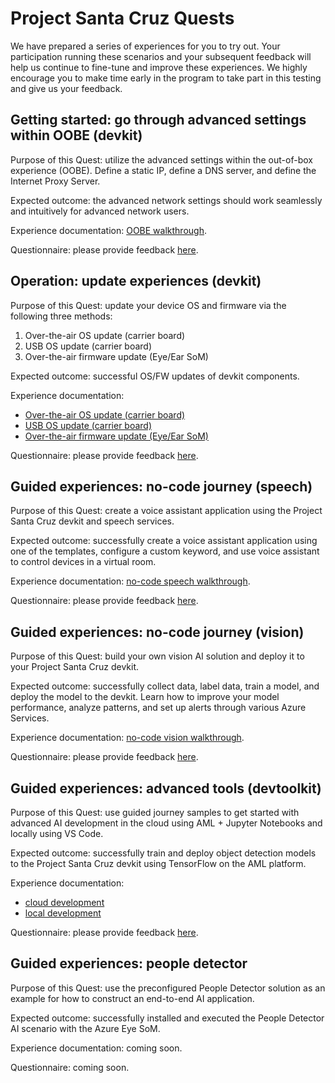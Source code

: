 # Project Santa Cruz Quests

We have prepared a series of experiences for you to try out. Your participation running these scenarios and your subsequent feedback will help us continue to fine-tune and improve these experiences. We highly encourage you to make time early in the program to take part in this testing and give us your feedback.

## Getting started: go through advanced settings within OOBE (devkit)

Purpose of this Quest: utilize the advanced settings within the out-of-box experience (OOBE). Define a static IP, define a DNS server, and define the Internet Proxy Server.

Expected outcome: the advanced network settings should work seamlessly and intuitively for advanced network users.

Experience documentation: [OOBE walkthrough](https://github.com/microsoft/Project-Santa-Cruz-Private-Preview/blob/main/user-guides/getting_started/oobe.md).

Questionnaire: please provide feedback [here](https://forms.office.com/Pages/ResponsePage.aspx?id=v4j5cvGGr0GRqy180BHbRzoJxrXKT0dEvfQyxsA0h8lUOEpDRkxZSUFWMFc2SEZYMDBBSlVQMUZMMy4u).

## Operation: update experiences (devkit)

Purpose of this Quest: update your device OS and firmware via the following three methods:

1. Over-the-air OS update (carrier board)
1. USB OS update (carrier board)
1. Over-the-air firmware update (Eye/Ear SoM)

Expected outcome: successful OS/FW updates of devkit components.

Experience documentation:

- [Over-the-air OS update (carrier board)](https://github.com/microsoft/Project-Santa-Cruz-Private-Preview/blob/main/user-guides/updating/ota_update.md)
- [USB OS update (carrier board)](https://github.com/microsoft/Project-Santa-Cruz-Private-Preview/blob/main/user-guides/updating/usb_updating.md)
- [Over-the-air firmware update (Eye/Ear SoM)](https://github.com/microsoft/Project-Santa-Cruz-Private-Preview/blob/main/user-guides/updating/ear_som_firmware.md)

Questionnaire: please provide feedback [here](https://forms.office.com/Pages/ResponsePage.aspx?id=v4j5cvGGr0GRqy180BHbR-EYOjUzOMlKvDaulVXd95tUNDc1V05EMDA2NjBRVDc5UlZBMVkwRjRNQSQlQCN0PWcu).

## Guided experiences: no-code journey (speech)

Purpose of this Quest: create a voice assistant application using the Project Santa Cruz devkit and speech services.

Expected outcome: successfully create a voice assistant application using one of the templates, configure a custom keyword, and use voice assistant to control devices in a virtual room.

Experience documentation: [no-code speech walkthrough](https://github.com/microsoft/Project-Santa-Cruz-Private-Preview/blob/main/user-guides/prototyping/nocode-speech.md).

Questionnaire: please provide feedback [here](https://forms.office.com/Pages/ResponsePage.aspx?id=v4j5cvGGr0GRqy180BHbRzoJxrXKT0dEvfQyxsA0h8lUQU1YTDFUNkhBM005MFlYQkVQSFIxUURFRy4u).

## Guided experiences: no-code journey (vision)

Purpose of this Quest: build your own vision AI solution and deploy it to your Project Santa Cruz devkit.

Expected outcome: successfully collect data, label data, train a model, and deploy the model to the devkit. Learn how to improve your model performance, analyze patterns, and set up alerts through various Azure Services.

Experience documentation: [no-code vision walkthrough](https://github.com/microsoft/Project-Santa-Cruz-Private-Preview/blob/main/user-guides/prototyping/create-nocode-vision.md).

Questionnaire: please provide feedback [here](https://forms.office.com/Pages/ResponsePage.aspx?id=v4j5cvGGr0GRqy180BHbRzoJxrXKT0dEvfQyxsA0h8lUMTc0N1U3SUhFTlZZMEdZVU45NVpNQkZFWC4u).

## Guided experiences: advanced tools (devtoolkit)

Purpose of this Quest: use guided journey samples to get started with advanced AI development in the cloud using AML + Jupyter Notebooks and locally using VS Code.

Expected outcome: successfully train and deploy object detection models to the Project Santa Cruz devkit using TensorFlow on the AML platform.

Experience documentation:

- [cloud development](https://github.com/microsoft/Project-Santa-Cruz-Private-Preview/tree/main/Sample-Scripts-and-Notebooks/Official/Machine%20Learning%20Notebooks)
- [local development](https://github.com/microsoft/Project-Santa-Cruz-Private-Preview/tree/main/Sample-Scripts-and-Notebooks/Official/MobileNetV2SSDL_TrainingonVSCodeIDE)

Questionnaire: please provide feedback [here](https://forms.office.com/Pages/ResponsePage.aspx?id=v4j5cvGGr0GRqy180BHbRzoJxrXKT0dEvfQyxsA0h8lUMzE0V0pCTFU4UUVSS0xTRUtNT0hZSEs1Ry4u).

## Guided experiences: people detector

Purpose of this Quest: use the preconfigured People Detector solution as an example for how to construct an end-to-end AI application.

Expected outcome: successfully installed and executed the People Detector AI scenario with the Azure Eye SoM.

Experience documentation: coming soon.

Questionnaire: coming soon. 